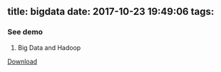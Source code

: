 title: bigdata
date: 2017-10-23 19:49:06
tags:
---
### See demo
1. Big Data and Hadoop


[Download](2017/10/23/bigdata/bigdataandhadoop.pptx)